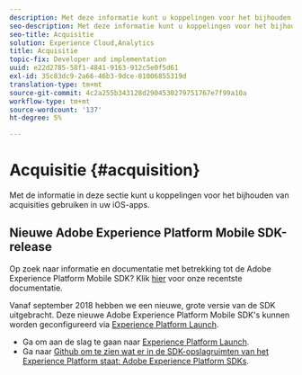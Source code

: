 ```yaml
---
description: Met deze informatie kunt u koppelingen voor het bijhouden van aankopen gebruiken in uw iOS-toepassingen.
seo-description: Met deze informatie kunt u koppelingen voor het bijhouden van aankopen gebruiken in uw iOS-toepassingen.
seo-title: Acquisitie
solution: Experience Cloud,Analytics
title: Acquisitie
topic-fix: Developer and implementation
uuid: e22d2785-58f1-4841-9163-912c5e0f5d61
exl-id: 35c83dc9-2a66-46b3-9dce-81006855319d
translation-type: tm+mt
source-git-commit: 4c2a255b343128d2904530279751767e7f99a10a
workflow-type: tm+mt
source-wordcount: '137'
ht-degree: 5%

---
```


# Acquisitie {#acquisition}

Met de informatie in deze sectie kunt u koppelingen voor het bijhouden van acquisities gebruiken in uw iOS-apps.

## Nieuwe Adobe Experience Platform Mobile SDK-release

Op zoek naar informatie en documentatie met betrekking tot de Adobe Experience Platform Mobile SDK? Klik [hier](https://aep-sdks.gitbook.io/docs/) voor onze recentste documentatie.

Vanaf september 2018 hebben we een nieuwe, grote versie van de SDK uitgebracht. Deze nieuwe Adobe Experience Platform Mobile SDK&#39;s kunnen worden geconfigureerd via [Experience Platform Launch](https://www.adobe.com/experience-platform/launch.html).

* Ga om aan de slag te gaan naar [Experience Platform Launch](https://launch.adobe.com/).
* Ga naar [Github om te zien wat er in de SDK-opslagruimten van het Experience Platform staat: Adobe Experience Platform SDKs](https://github.com/Adobe-Marketing-Cloud/acp-sdks).
